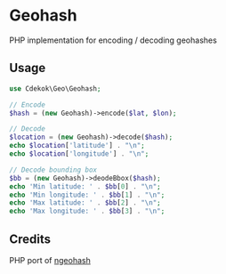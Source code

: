 # Geohash

PHP implementation for encoding / decoding geohashes

## Usage

```php
use Cdekok\Geo\Geohash;

// Encode
$hash = (new Geohash)->encode($lat, $lon);

// Decode
$location = (new Geohash)->decode($hash);
echo $location['latitude'] . "\n";
echo $location['longitude'] . "\n";

// Decode bounding box
$bb = (new Geohash)->deodeBbox($hash);
echo 'Min latitude: ' . $bb[0] . "\n";
echo 'Min longitude: ' . $bb[1] . "\n";
echo 'Max latitude: ' . $bb[2] . "\n";
echo 'Max longitude: ' . $bb[3] . "\n";
```

## Credits

PHP port of [ngeohash](https://github.com/sunng87/node-geohash)
